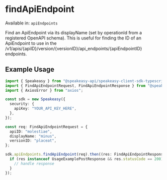 # findApiEndpoint
Available in: `apiEndpoints`

Find an ApiEndpoint via its displayName (set by operationId from a registered OpenAPI schema).
This is useful for finding the ID of an ApiEndpoint to use in the /v1/apis/{apiID}/version/{versionID}/api_endpoints/{apiEndpointID} endpoints.

## Example Usage
```typescript
import { Speakeasy } from "@speakeasy-api/speakeasy-client-sdk-typescript";
import { FindApiEndpointRequest, FindApiEndpointResponse } from "@speakeasy-api/speakeasy-client-sdk-typescript/dist/sdk/models/operations";
import { AxiosError } from "axios";

const sdk = new Speakeasy({
  security: {
    apiKey: "YOUR_API_KEY_HERE",
  },
});

const req: FindApiEndpointRequest = {
  apiID: "molestiae",
  displayName: "minus",
  versionID: "placeat",
};

sdk.apiEndpoints.findApiEndpoint(req).then((res: FindApiEndpointResponse | AxiosError) => {
  if (res instanceof UsageExamplePostResponse && res.statusCode == 200) {
    // handle response
  }
});
```